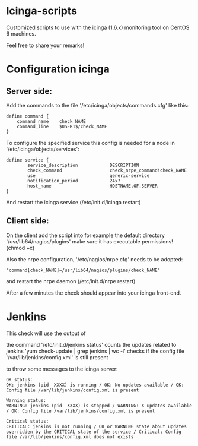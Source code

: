 Icinga-scripts
==============

Customized scripts to use with the icinga (1.6.x) monitoring tool on CentOS 6 machines.

Feel free to share your remarks!

Configuration icinga
====================

Server side:
------------

Add the commands to the file '/etc/icinga/objects/commands.cfg' like this:

	define command {
		command_name    check_NAME	
		command_line    $USER1$/check_NAME
	}	

To configure the specified service this config is needed for a node in '/etc/icinga/objects/services':

	define service {
        	service_description            DESCRIPTION
	        check_command                  check_nrpe_command!check_NAME
        	use                            generic-service
	        notification_period            24x7
	        host_name                      HOSTNAME.OF.SERVER
	}

And restart the icinga service (/etc/init.d/icinga restart)

Client side:
------------

On the client add the script into for example the default directory '/usr/lib64/nagios/plugins' make sure it has executable permissions! (chmod +x)

Also the nrpe configuration, '/etc/nagios/nrpe.cfg' needs to be adopted:

	"command[check_NAME]=/usr/lib64/nagios/plugins/check_NAME"

and restart the nrpe daemon (/etc/init.d/nrpe restart)

After a few minutes the check should appear into your icinga front-end.

Jenkins
=======

This check will use the output of 

  the command '/etc/init.d/jenkins status'
  counts the updates related to jenkins 'yum check-update | grep jenkins | wc -l'
  checks if the config file '/var/lib/jenkins/config.xml' is still present

to throw some messages to the icinga server:

	OK status:
	OK: jenkins (pid  XXXX) is running / OK: No updates available / OK: Config file /var/lib/jenkins/config.xml is present 

	Warning status:
	WARNING: jenkins (pid  XXXX) is stopped / WARNING: X updates available / OK: Config file /var/lib/jenkins/config.xml is present

	Critical status:
	CRITICAL: jenkins is not running / OK or WARNING state about updates overridden by the CRITICAL state of the service / Critical: Config file /var/lib/jenkins/config.xml does not exists

